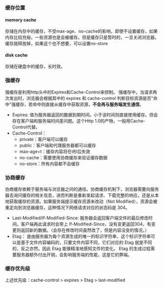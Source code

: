 ### 缓存位置

#### memory cache

存储在内存中的缓存，不受max-age、no-cache的影响，即使不设置缓存，如果内存比较充裕，一些资源也是会被缓存。但是缓存只是暂时的，一旦关闭浏览器，缓存就释放掉，如果这个也不想要，可以设置no-store

#### disk cache

存储在硬盘中的缓存，长时效。



### 强缓存

强缓存是利用http头中的Expires和Cache-Control来控制。 强缓存中，当请求再次发出时，浏览器会根据其中的 expires 和 cache-control 判断目标资源是否"命中"强缓存，若命中则直接从缓存中获取资源，**不会再与服务端发生通信**。 

+ Expires: 值为服务器返回的数据到期时间。小于该时间则直接使用缓存。但会存在客户端和服务端时间差问题。这个Http 1.0的产物，一般用Cache-Control代替。
+ Cache-Control：
  - private：客户端可以缓存
  - public：客户端和代理服务器都可以缓存
  - max-age=t：缓存内容将在t秒后失效
  - no-cache：需要使用协商缓存来验证缓存数据 
  - no-store：所有内容都不会缓存

### 协商缓存

协商缓存依赖于服务端与浏览器之间的通信。协商缓存机制下，浏览器需要向服务器去询问缓存的相关信息，进而判断是重新发起请求、下载完整的响应，还是从本地获取缓存的资源。如果服务端提示缓存资源未改动（Not Modified），资源会被重定向到浏览器缓存，这种情况下网络请求对应的状态码是 304。

+ Last-Modified/If-Modified-Since: 服务器会返回客户端文件的最后修改时间。客户端再此请求时会带上 If-Modified-Since，没有变更返回304，有变更则返回新的数据。（会存在修改时间虽然改了，但是内容没变的情况。）
+ Etag：  是由服务器为每个资源生成的唯一的标识字符串，这个标识字符串可以是基于文件内容编码的，只要文件内容不同，它们对应的 Etag 就是不同的，反之亦然。因此 Etag 能够精准地感知文件的变化。 Etag 的生成过程需要服务器额外付出开销，会影响服务端的性能，这是它的弊端。 

### 缓存优先级

上述优先级：cache-control > expires > Etag > last-modified